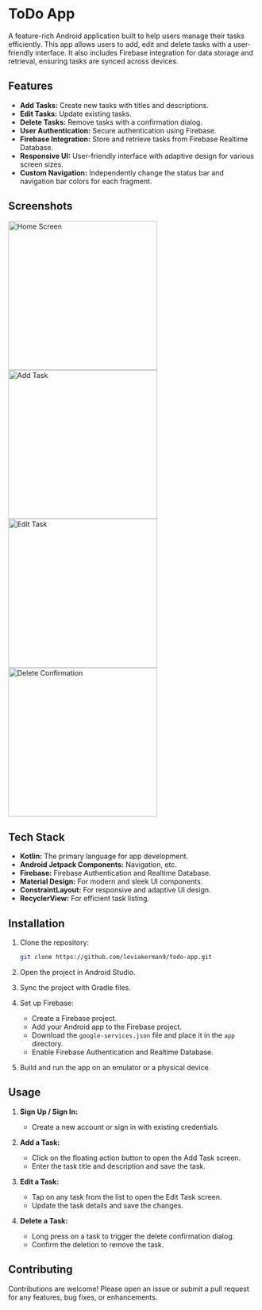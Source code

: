# ToDo App

A feature-rich Android application built to help users manage their tasks efficiently. This app allows users to add, edit and delete tasks with a user-friendly interface. It also includes Firebase integration for data storage and retrieval, ensuring tasks are synced across devices.

## Features

- **Add Tasks:** Create new tasks with titles and descriptions.
- **Edit Tasks:** Update existing tasks.
 - **Delete Tasks:** Remove tasks with a confirmation dialog.
- **User Authentication:** Secure authentication using Firebase.
- **Firebase Integration:** Store and retrieve tasks from Firebase Realtime Database.
- **Responsive UI:** User-friendly interface with adaptive design for various screen sizes.
- **Custom Navigation:** Independently change the status bar and navigation bar colors for each fragment.

## Screenshots
<img src="![no image](https://github.com/leviakerman9/Taskify/assets/108329099/6efc856a-05d2-4b97-a8a1-46cc58510977)" alt="Home Screen" width="300">
<img src="![splash (2)](https://github.com/leviakerman9/Taskify/assets/108329099/0b56f9fc-32fe-4a5c-85eb-98578863b5fa)
" alt="Add Task" width="300">
<img src="![home](https://github.com/leviakerman9/Taskify/assets/108329099/abab14be-d2a1-4c22-b8bd-38f6780f1aac)
" alt="Edit Task" width="300">
<img src="![edit](https://github.com/leviakerman9/Taskify/assets/108329099/c2852856-a552-4df8-bafc-7aeb6ad76f74)
" alt="Delete Confirmation" width="300">

## Tech Stack

- **Kotlin:** The primary language for app development.
- **Android Jetpack Components:** Navigation, etc.
- **Firebase:** Firebase Authentication and Realtime Database.
- **Material Design:** For modern and sleek UI components.
- **ConstraintLayout:** For responsive and adaptive UI design.
- **RecyclerView:** For efficient task listing.

## Installation

1. Clone the repository:
    ```bash
    git clone https://github.com/leviakerman9/todo-app.git
    ```
2. Open the project in Android Studio.
3. Sync the project with Gradle files.
4. Set up Firebase:
    - Create a Firebase project.
    - Add your Android app to the Firebase project.
    - Download the `google-services.json` file and place it in the `app` directory.
    - Enable Firebase Authentication and Realtime Database.

5. Build and run the app on an emulator or a physical device.

## Usage

1. **Sign Up / Sign In:**
    - Create a new account or sign in with existing credentials.

2. **Add a Task:**
    - Click on the floating action button to open the Add Task screen.
    - Enter the task title and description and save the task.

3. **Edit a Task:**
    - Tap on any task from the list to open the Edit Task screen.
    - Update the task details and save the changes.

4. **Delete a Task:**
    - Long press on a task to trigger the delete confirmation dialog.
    - Confirm the deletion to remove the task.

## Contributing

Contributions are welcome! Please open an issue or submit a pull request for any features, bug fixes, or enhancements.

